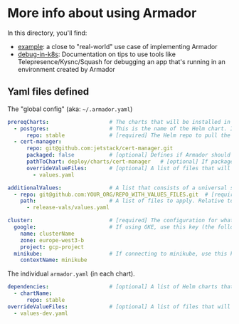 # More info about using Armador

In this directory, you'll find:

* [example](example): a close to "real-world" use case of implementing Armador
* [debug-in-k8s](debug-in-k8s): Documentation on tips to use tools like Telepresence/Kysnc/Squash for debugging an app that's running in an environment created by Armador

## Yaml files defined

The "global config" (aka: `~/.armador.yaml`)

```yaml
prereqCharts:                   # The charts that will be installed in any env you create. This is useful for things like databases, proxies, etc. It accepts a list of charts to install. (optional)
  - postgres:                   # This is the name of the Helm chart. It needs to match exactly.
      repo: stable              # [required] The Helm repo to pull the chart from. If packaged=false, than this would be the git repo (see next example).
  - cert-manager:
      repo: git@github.com:jetstack/cert-manager.git
      packaged: false           # [optional] Defines if Armador should treat the chart as a tarball, or a directory of yaml. (default true)
      pathToChart: deploy/charts/cert-manager   # [optional] If packaged=false, where in the repo is the chart located.
      overrideValueFiles:       # [optional] A list of files that will override values.yaml. Relative to the path of the chart.
        - values.yaml

additionalValues:               # A list that consists of a universal set of values that override all other retrieved settings. Useful for setting things in prereqCharts that come from public charts that can't be modified. (optional)
  - repo: git@github.com:YOUR_ORG/REPO_WITH_VALUES_FILES.git  # [required] Where to obtain the values from
    path:                       # A list of files to apply. Relative to within the repo.
      - release-vals/values.yaml

cluster:                        # [required] The configuration for what k8s cluster to create envs in. (currently only supporting GKE & minikube. If both are set, GKE settings take precendence.)
  google:                       # If using GKE, use this key (the following values are then required)
    name: clusterName
    zone: europe-west3-b
    project: gcp-project
  minikube:                     # If connecting to minikube, use this key (the following values are then required)
    contextName: minikube
```

The individual `armador.yaml` (in each chart).

```yaml
dependencies:                   # [optional] A list of Helm charts that this application requires to be "functional". Follows the same structure as `prereqCharts` in the global config (see above).
  - chartName:
      repo: stable
overrideValueFiles:             # [optional] A list of files that will override values.yaml for this app. Relative to the path of the chart.
  - values-dev.yaml
```
